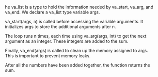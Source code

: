 he va_list is a type to hold the information needed by va_start, va_arg, and va_end. We declare a va_list type variable args.

va_start(args, n) is called before accessing the variable arguments. It initializes args to store the additional arguments after n.

The loop runs n times, each time using va_arg(args, int) to get the next argument as an integer. These integers are added to the sum.

Finally, va_end(args) is called to clean up the memory assigned to args. This is important to prevent memory leaks.

After all the numbers have been added together, the function returns the sum.
